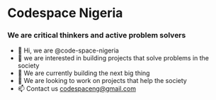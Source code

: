 # Codespace Nigeria
### We are critical thinkers and active problem solvers
- 👋 Hi, we are @code-space-nigeria
- 👀 we are interested in building projects that solve problems in the society
- 🌱 We are currently building the next big thing
- 💞️ We are looking to work on projects that help the society
- 📫 Contact us codespaceng@gmail.com



<!---
code-space-nigeria/code-space-nigeria is a ✨ special ✨ repository because its `README.md` (this file) appears on your GitHub profile.
You can click the Preview link to take a look at your changes.
--->
